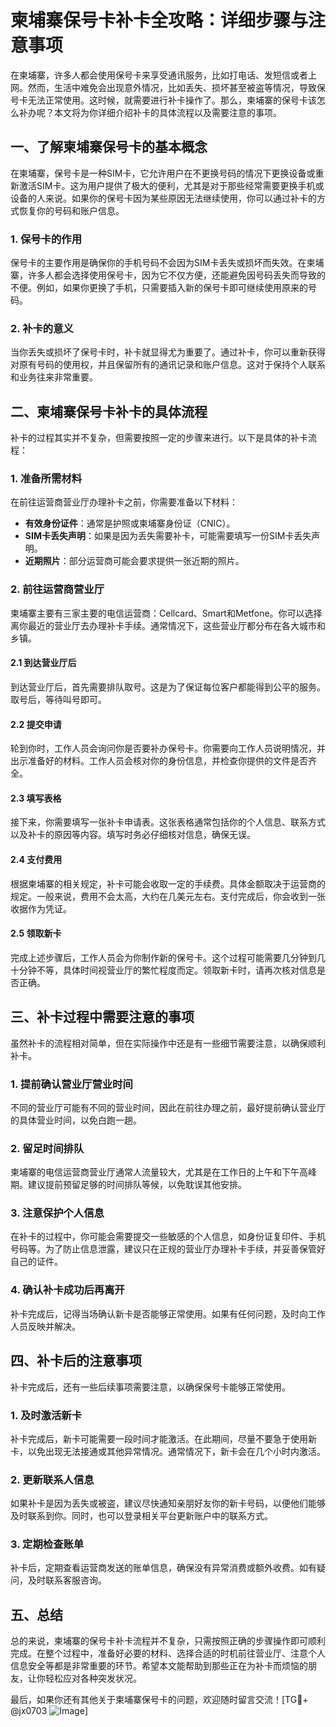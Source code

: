 # 柬埔寨保号卡补卡全攻略：详细步骤与注意事项

在柬埔寨，许多人都会使用保号卡来享受通讯服务，比如打电话、发短信或者上网。然而，生活中难免会出现意外情况，比如丢失、损坏甚至被盗等情况，导致保号卡无法正常使用。这时候，就需要进行补卡操作了。那么，柬埔寨的保号卡该怎么补办呢？本文将为你详细介绍补卡的具体流程以及需要注意的事项。

## 一、了解柬埔寨保号卡的基本概念

在柬埔寨，保号卡是一种SIM卡，它允许用户在不更换号码的情况下更换设备或重新激活SIM卡。这为用户提供了极大的便利，尤其是对于那些经常需要更换手机或设备的人来说。如果你的保号卡因为某些原因无法继续使用，你可以通过补卡的方式恢复你的号码和账户信息。

### 1. 保号卡的作用

保号卡的主要作用是确保你的手机号码不会因为SIM卡丢失或损坏而失效。在柬埔寨，许多人都会选择使用保号卡，因为它不仅方便，还能避免因号码丢失而导致的不便。例如，如果你更换了手机，只需要插入新的保号卡即可继续使用原来的号码。

### 2. 补卡的意义

当你丢失或损坏了保号卡时，补卡就显得尤为重要了。通过补卡，你可以重新获得对原有号码的使用权，并且保留所有的通讯记录和账户信息。这对于保持个人联系和业务往来非常重要。

## 二、柬埔寨保号卡补卡的具体流程

补卡的过程其实并不复杂，但需要按照一定的步骤来进行。以下是具体的补卡流程：

### 1. 准备所需材料

在前往运营商营业厅办理补卡之前，你需要准备以下材料：
- **有效身份证件**：通常是护照或柬埔寨身份证（CNIC）。
- **SIM卡丢失声明**：如果是因为丢失需要补卡，可能需要填写一份SIM卡丢失声明。
- **近期照片**：部分运营商可能会要求提供一张近期的照片。

### 2. 前往运营商营业厅

柬埔寨主要有三家主要的电信运营商：Cellcard、Smart和Metfone。你可以选择离你最近的营业厅去办理补卡手续。通常情况下，这些营业厅都分布在各大城市和乡镇。

#### 2.1 到达营业厅后

到达营业厅后，首先需要排队取号。这是为了保证每位客户都能得到公平的服务。取号后，等待叫号即可。

#### 2.2 提交申请

轮到你时，工作人员会询问你是否要补办保号卡。你需要向工作人员说明情况，并出示准备好的材料。工作人员会核对你的身份信息，并检查你提供的文件是否齐全。

#### 2.3 填写表格

接下来，你需要填写一张补卡申请表。这张表格通常包括你的个人信息、联系方式以及补卡的原因等内容。填写时务必仔细核对信息，确保无误。

#### 2.4 支付费用

根据柬埔寨的相关规定，补卡可能会收取一定的手续费。具体金额取决于运营商的规定。一般来说，费用不会太高，大约在几美元左右。支付完成后，你会收到一张收据作为凭证。

#### 2.5 领取新卡

完成上述步骤后，工作人员会为你制作新的保号卡。这个过程可能需要几分钟到几十分钟不等，具体时间视营业厅的繁忙程度而定。领取新卡时，请再次核对信息是否正确。

## 三、补卡过程中需要注意的事项

虽然补卡的流程相对简单，但在实际操作中还是有一些细节需要注意，以确保顺利补卡。

### 1. 提前确认营业厅营业时间

不同的营业厅可能有不同的营业时间，因此在前往办理之前，最好提前确认营业厅的具体营业时间，以免白跑一趟。

### 2. 留足时间排队

柬埔寨的电信运营商营业厅通常人流量较大，尤其是在工作日的上午和下午高峰期。建议提前预留足够的时间排队等候，以免耽误其他安排。

### 3. 注意保护个人信息

在补卡的过程中，你可能会需要提交一些敏感的个人信息，如身份证复印件、手机号码等。为了防止信息泄露，建议只在正规的营业厅办理补卡手续，并妥善保管好自己的证件。

### 4. 确认补卡成功后再离开

补卡完成后，记得当场确认新卡是否能够正常使用。如果有任何问题，及时向工作人员反映并解决。

## 四、补卡后的注意事项

补卡完成后，还有一些后续事项需要注意，以确保保号卡能够正常使用。

### 1. 及时激活新卡

补卡完成后，新卡可能需要一段时间才能激活。在此期间，尽量不要急于使用新卡，以免出现无法接通或其他异常情况。通常情况下，新卡会在几个小时内激活。

### 2. 更新联系人信息

如果补卡是因为丢失或被盗，建议尽快通知亲朋好友你的新卡号码，以便他们能够及时联系到你。同时，也可以登录相关平台更新账户中的联系方式。

### 3. 定期检查账单

补卡后，定期查看运营商发送的账单信息，确保没有异常消费或额外收费。如有疑问，及时联系客服咨询。

## 五、总结

总的来说，柬埔寨的保号卡补卡流程并不复杂，只需按照正确的步骤操作即可顺利完成。在整个过程中，准备好必要的材料、选择合适的时机前往营业厅、注意个人信息安全等都是非常重要的环节。希望本文能帮助到那些正在为补卡而烦恼的朋友，让你轻松应对各种突发状况。

最后，如果你还有其他关于柬埔寨保号卡的问题，欢迎随时留言交流！[TG💪+ @jx0703 ![Image](https://github.com/user-attachments/assets/dbca1d08-cadb-493c-b0ec-ad6f7a83f270)]